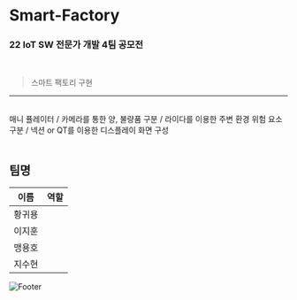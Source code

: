 # Smart-Factory

### 22 IoT SW 전문가 개발 4팀 공모전
<br>

> 스마트 팩토리 구현

--------------------------------------------------------------------------

<br>
매니 퓰레이터 / 카메라를 통한 양, 불량품 구분 / 라이다를 이용한 주변 환경 위험 요소 구분 / 넥션 or QT를 이용한 디스플레이 화면 구성

<br>
<br>

## 팀명

| 이름 | 역할 |
| ------ | ----------- |
| 황귀용 |  |
| 이지훈 |  |
| 맹용호 |  |
| 지수현 |  |


![Footer](https://capsule-render.vercel.app/api?type=waving&color=auto&height=200&section=footer)

